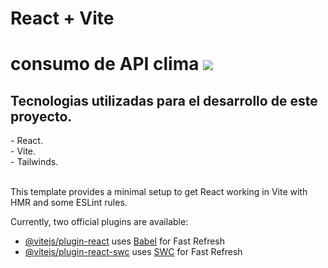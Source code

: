 # React + Vite
<h1>consumo de API clima <img src="https://i.pinimg.com/originals/5f/e3/30/5fe330eb8d8ed15eb710e23946503a49.gif"></h1>
<h2>Tecnologias utilizadas para el desarrollo de este proyecto.</h2>
- React. <br>
- Vite.<br>
- Tailwinds.<br>
<br>

This template provides a minimal setup to get React working in Vite with HMR and some ESLint rules.

Currently, two official plugins are available:

- [@vitejs/plugin-react](https://github.com/vitejs/vite-plugin-react/blob/main/packages/plugin-react/README.md) uses [Babel](https://babeljs.io/) for Fast Refresh
- [@vitejs/plugin-react-swc](https://github.com/vitejs/vite-plugin-react-swc) uses [SWC](https://swc.rs/) for Fast Refresh
